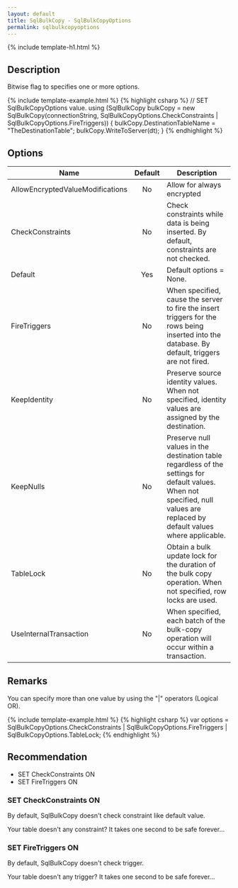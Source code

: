 ```yaml
---
layout: default
title: SqlBulkCopy - SqlBulkCopyOptions
permalink: sqlbulkcopyoptions
---
```


{% include template-h1.html %}

## Description
Bitwise flag to specifies one or more options.

{% include template-example.html %} 
{% highlight csharp %}
// SET SqlBulkCopyOptions value.
using (SqlBulkCopy bulkCopy = new SqlBulkCopy(connectionString, SqlBulkCopyOptions.CheckConstraints | SqlBulkCopyOptions.FireTriggers))
{
	bulkCopy.DestinationTableName = "TheDestinationTable";
	bulkCopy.WriteToServer(dt);
}
{% endhighlight %}

## Options

| Name | Default | Description |
| ---- | :-----: | ----------- |
| AllowEncryptedValueModifications | No | Allow for always encrypted |
| CheckConstraints | No |  Check constraints while data is being inserted. By default, constraints are not checked. |
| Default | Yes | Default options = None. |
| FireTriggers | No |  When specified, cause the server to fire the insert triggers for the rows being inserted into the database. By default, triggers are not fired. |
| KeepIdentity | No | Preserve source identity values. When not specified, identity values are assigned by the destination. |
| KeepNulls | No | 	Preserve null values in the destination table regardless of the settings for default values. When not specified, null values are replaced by default values where applicable. |
| TableLock | No | Obtain a bulk update lock for the duration of the bulk copy operation. When not specified, row locks are used. |
| UseInternalTransaction | No | When specified, each batch of the bulk-copy operation will occur within a transaction. |

## Remarks
You can specify more than one value by using the "|" operators (Logical OR).

{% include template-example.html %} 
{% highlight csharp %}
var options = SqlBulkCopyOptions.CheckConstraints | SqlBulkCopyOptions.FireTriggers | SqlBulkCopyOptions.TableLock;
{% endhighlight %}

## Recommendation
- SET CheckConstraints ON
- SET FireTriggers ON

### SET CheckConstraints ON
By default, SqlBulkCopy doesn't check constraint like default value.

Your table doesn't any constraint? It takes one second to be safe forever...

### SET FireTriggers ON
By default, SqlBulkCopy doesn't check trigger.

Your table doesn't any trigger? It takes one second to be safe forever...
